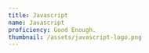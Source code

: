 ```yaml
---
title: Javascript
name: Javascript
proficiency: Good Enough.
thumbnail: /assets/javascript-logo.png
---
```


